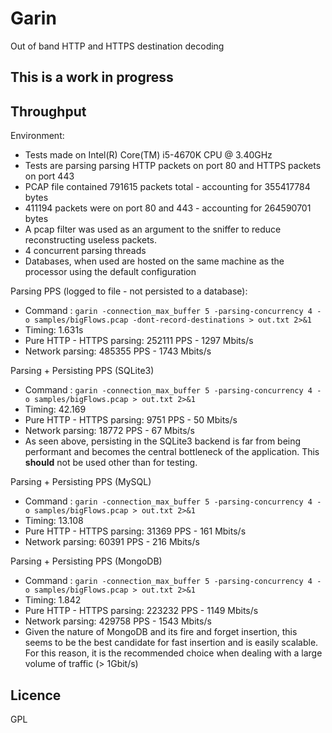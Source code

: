 # Garin

Out of band HTTP and HTTPS destination decoding

## This is a work in progress

## Throughput

Environment: 
* Tests made on Intel(R) Core(TM) i5-4670K CPU @ 3.40GHz
* Tests are parsing parsing HTTP packets on port 80 and HTTPS packets on port 443
* PCAP file contained 791615 packets total - accounting for 355417784 bytes
 * 411194 packets were on port 80 and 443 - accounting for 264590701 bytes
* A pcap filter was used as an argument to the sniffer to reduce reconstructing useless packets.
* 4 concurrent parsing threads
* Databases, when used are hosted on the same machine as the processor using the default configuration

Parsing PPS (logged to file - not persisted to a database): 
* Command : `garin -connection_max_buffer 5 -parsing-concurrency 4 -o samples/bigFlows.pcap -dont-record-destinations > out.txt 2>&1`
* Timing: 1.631s
* Pure HTTP - HTTPS parsing: 252111 PPS - 1297 Mbits/s 
* Network parsing: 485355 PPS - 1743 Mbits/s

Parsing + Persisting PPS (SQLite3)
* Command : `garin -connection_max_buffer 5 -parsing-concurrency 4 -o samples/bigFlows.pcap > out.txt 2>&1`
* Timing: 42.169
* Pure HTTP - HTTPS parsing: 9751 PPS - 50 Mbits/s 
* Network parsing: 18772 PPS - 67 Mbits/s
* As seen above, persisting in the SQLite3 backend is far from being performant and becomes the central bottleneck of the application. This **should** not be used other than for testing.

Parsing + Persisting PPS (MySQL)
* Command : `garin -connection_max_buffer 5 -parsing-concurrency 4 -o samples/bigFlows.pcap > out.txt 2>&1`
* Timing: 13.108
* Pure HTTP - HTTPS parsing: 31369 PPS - 161 Mbits/s 
* Network parsing: 60391 PPS - 216 Mbits/s

Parsing + Persisting PPS (MongoDB)
* Command : `garin -connection_max_buffer 5 -parsing-concurrency 4 -o samples/bigFlows.pcap > out.txt 2>&1`
* Timing: 1.842
* Pure HTTP - HTTPS parsing: 223232 PPS - 1149 Mbits/s 
* Network parsing: 429758 PPS - 1543 Mbits/s
* Given the nature of MongoDB and its fire and forget insertion, this seems to be the best candidate for fast insertion and is easily scalable. For this reason, it is the recommended choice when dealing with a large volume of traffic (> 1Gbit/s) 

## Licence

GPL

